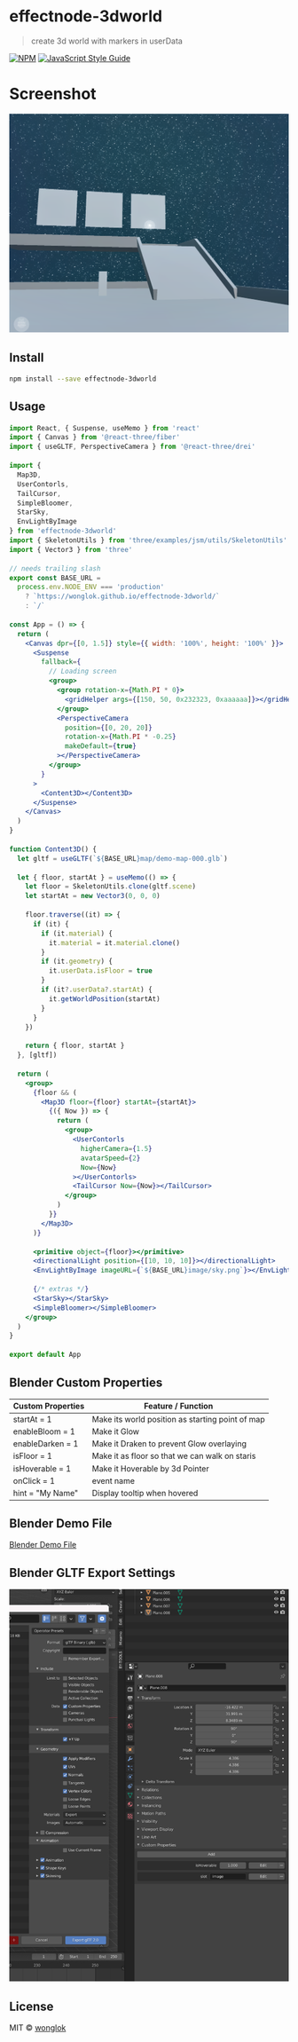 # effectnode-3dworld

> create 3d world with markers in userData

[![NPM](https://img.shields.io/npm/v/effectnode-3dworld.svg)](https://www.npmjs.com/package/effectnode-3dworld) [![JavaScript Style Guide](https://img.shields.io/badge/code_style-standard-brightgreen.svg)](https://standardjs.com)

# Screenshot

![Demo](https://github.com/wonglok/effectnode-3dworld/blob/master/demo-screenshots/3dworld.png?raw=true)

## Install

```bash
npm install --save effectnode-3dworld
```

## Usage

```jsx
import React, { Suspense, useMemo } from 'react'
import { Canvas } from '@react-three/fiber'
import { useGLTF, PerspectiveCamera } from '@react-three/drei'

import {
  Map3D,
  UserContorls,
  TailCursor,
  SimpleBloomer,
  StarSky,
  EnvLightByImage
} from 'effectnode-3dworld'
import { SkeletonUtils } from 'three/examples/jsm/utils/SkeletonUtils'
import { Vector3 } from 'three'

// needs trailing slash
export const BASE_URL =
  process.env.NODE_ENV === 'production'
    ? `https://wonglok.github.io/effectnode-3dworld/`
    : `/`

const App = () => {
  return (
    <Canvas dpr={[0, 1.5]} style={{ width: '100%', height: '100%' }}>
      <Suspense
        fallback={
          // Loading screen
          <group>
            <group rotation-x={Math.PI * 0}>
              <gridHelper args={[150, 50, 0x232323, 0xaaaaaa]}></gridHelper>
            </group>
            <PerspectiveCamera
              position={[0, 20, 20]}
              rotation-x={Math.PI * -0.25}
              makeDefault={true}
            ></PerspectiveCamera>
          </group>
        }
      >
        <Content3D></Content3D>
      </Suspense>
    </Canvas>
  )
}

function Content3D() {
  let gltf = useGLTF(`${BASE_URL}map/demo-map-000.glb`)

  let { floor, startAt } = useMemo(() => {
    let floor = SkeletonUtils.clone(gltf.scene)
    let startAt = new Vector3(0, 0, 0)

    floor.traverse((it) => {
      if (it) {
        if (it.material) {
          it.material = it.material.clone()
        }
        if (it.geometry) {
          it.userData.isFloor = true
        }
        if (it?.userData?.startAt) {
          it.getWorldPosition(startAt)
        }
      }
    })

    return { floor, startAt }
  }, [gltf])

  return (
    <group>
      {floor && (
        <Map3D floor={floor} startAt={startAt}>
          {({ Now }) => {
            return (
              <group>
                <UserContorls
                  higherCamera={1.5}
                  avatarSpeed={2}
                  Now={Now}
                ></UserContorls>
                <TailCursor Now={Now}></TailCursor>
              </group>
            )
          }}
        </Map3D>
      )}

      <primitive object={floor}></primitive>
      <directionalLight position={[10, 10, 10]}></directionalLight>
      <EnvLightByImage imageURL={`${BASE_URL}image/sky.png`}></EnvLightByImage>

      {/* extras */}
      <StarSky></StarSky>
      <SimpleBloomer></SimpleBloomer>
    </group>
  )
}

export default App
```

## Blender Custom Properties

| Custom Properties | Feature / Function                               |
| ----------------- | ------------------------------------------------ |
| startAt = 1       | Make its world position as starting point of map |
| enableBloom = 1   | Make it Glow                                     |
| enableDarken = 1  | Make it Draken to prevent Glow overlaying        |
| isFloor = 1       | Make it as floor so that we can walk on staris   |
| isHoverable = 1   | Make it Hoverable by 3d Pointer                  |
| onClick = 1       | event name                                       |
| hint = "My Name"  | Display tooltip when hovered                     |

## Blender Demo File

[Blender Demo File](https://github.com/wonglok/effectnode-3dworld/tree/master/demo-files/demomap.blend)

## Blender GLTF Export Settings

![Export Blender GLTF](https://github.com/wonglok/effectnode-3dworld/blob/master/demo-screenshots/export-settings.png?raw=true)

## License

MIT © [wonglok](https://github.com/wonglok)
